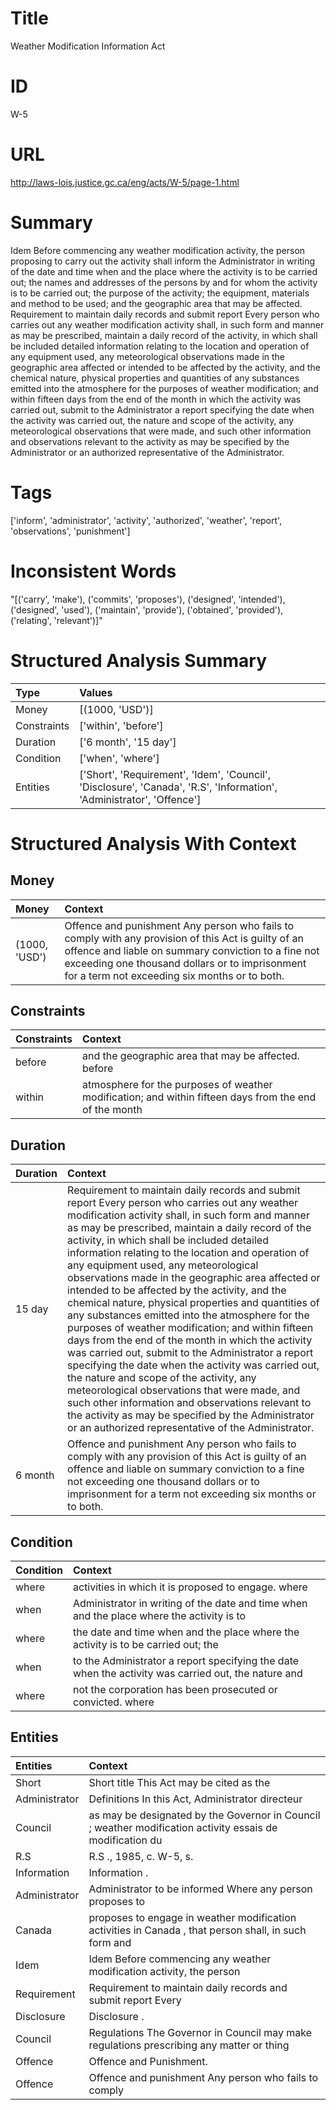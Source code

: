 # Title
Weather Modification Information Act


# ID
W-5

# URL
http://laws-lois.justice.gc.ca/eng/acts/W-5/page-1.html


# Summary
Idem Before commencing any weather modification activity, the person proposing to carry out the activity shall inform the Administrator in writing of the date and time when and the place where the activity is to be carried out; the names and addresses of the persons by and for whom the activity is to be carried out; the purpose of the activity; the equipment, materials and method to be used; and the geographic area that may be affected.
Requirement to maintain daily records and submit report Every person who carries out any weather modification activity shall, in such form and manner as may be prescribed, maintain a daily record of the activity, in which shall be included detailed information relating to the location and operation of any equipment used, any meteorological observations made in the geographic area affected or intended to be affected by the activity, and the chemical nature, physical properties and quantities of any substances emitted into the atmosphere for the purposes of weather modification; and within fifteen days from the end of the month in which the activity was carried out, submit to the Administrator a report specifying the date when the activity was carried out, the nature and scope of the activity, any meteorological observations that were made, and such other information and observations relevant to the activity as may be specified by the Administrator or an authorized representative of the Administrator.


# Tags
['inform', 'administrator', 'activity', 'authorized', 'weather', 'report', 'observations', 'punishment']


# Inconsistent Words
"[('carry', 'make'), ('commits', 'proposes'), ('designed', 'intended'), ('designed', 'used'), ('maintain', 'provide'), ('obtained', 'provided'), ('relating', 'relevant')]"


# Structured Analysis Summary
| Type        | Values                                                                                                                |
|:------------|:----------------------------------------------------------------------------------------------------------------------|
| Money       | [(1000, 'USD')]                                                                                                       |
| Constraints | ['within', 'before']                                                                                                  |
| Duration    | ['6 month', '15 day']                                                                                                 |
| Condition   | ['when', 'where']                                                                                                     |
| Entities    | ['Short', 'Requirement', 'Idem', 'Council', 'Disclosure', 'Canada', 'R.S', 'Information', 'Administrator', 'Offence'] |


# Structured Analysis With Context
 


## Money
| Money         | Context                                                                                                                                                                                                                                                       |
|:--------------|:--------------------------------------------------------------------------------------------------------------------------------------------------------------------------------------------------------------------------------------------------------------|
| (1000, 'USD') | Offence and punishment Any person who fails to comply with any provision of this Act is guilty of an offence and liable on summary conviction to a fine not exceeding one thousand dollars or to imprisonment for a term not exceeding six months or to both. |


## Constraints
| Constraints   | Context                                                                                                |
|:--------------|:-------------------------------------------------------------------------------------------------------|
| before        | and the geographic area that may be affected. before                                                   |
| within        | atmosphere for the purposes of weather modification; and within fifteen days from the end of the month |


## Duration
| Duration   | Context                                                                                                                                                                                                                                                                                                                                                                                                                                                                                                                                                                                                                                                                                                                                                                                                                                                                                                                                                                                                                                                |
|:-----------|:-------------------------------------------------------------------------------------------------------------------------------------------------------------------------------------------------------------------------------------------------------------------------------------------------------------------------------------------------------------------------------------------------------------------------------------------------------------------------------------------------------------------------------------------------------------------------------------------------------------------------------------------------------------------------------------------------------------------------------------------------------------------------------------------------------------------------------------------------------------------------------------------------------------------------------------------------------------------------------------------------------------------------------------------------------|
| 15 day     | Requirement to maintain daily records and submit report Every person who carries out any weather modification activity shall, in such form and manner as may be prescribed, maintain a daily record of the activity, in which shall be included detailed information relating to the location and operation of any equipment used, any meteorological observations made in the geographic area affected or intended to be affected by the activity, and the chemical nature, physical properties and quantities of any substances emitted into the atmosphere for the purposes of weather modification; and within fifteen days from the end of the month in which the activity was carried out, submit to the Administrator a report specifying the date when the activity was carried out, the nature and scope of the activity, any meteorological observations that were made, and such other information and observations relevant to the activity as may be specified by the Administrator or an authorized representative of the Administrator. |
| 6 month    | Offence and punishment Any person who fails to comply with any provision of this Act is guilty of an offence and liable on summary conviction to a fine not exceeding one thousand dollars or to imprisonment for a term not exceeding six months or to both.                                                                                                                                                                                                                                                                                                                                                                                                                                                                                                                                                                                                                                                                                                                                                                                          |


## Condition
| Condition   | Context                                                                                             |
|:------------|:----------------------------------------------------------------------------------------------------|
| where       | activities in which it is proposed to engage. where                                                 |
| when        | Administrator in writing of the date and time when and the place where the activity is to           |
| where       | the date and time when and the place where the activity is to be carried out; the                   |
| when        | to the Administrator a report specifying the date when the activity was carried out, the nature and |
| where       | not the corporation has been prosecuted or convicted. where                                         |


## Entities
| Entities      | Context                                                                                                   |
|:--------------|:----------------------------------------------------------------------------------------------------------|
| Short         | Short title This Act may be cited as the                                                                  |
| Administrator | Definitions In this Act,  Administrator  directeur                                                        |
| Council       | as may be designated by the Governor in Council ; weather modification activity essais de modification du |
| R.S           | R.S ., 1985, c. W-5, s.                                                                                   |
| Information   | Information .                                                                                             |
| Administrator | Administrator to be informed Where any person proposes to                                                 |
| Canada        | proposes to engage in weather modification activities in Canada , that person shall, in such form and     |
| Idem          | Idem Before commencing any weather modification activity, the person                                      |
| Requirement   | Requirement to maintain daily records and submit report Every                                             |
| Disclosure    | Disclosure .                                                                                              |
| Council       | Regulations The Governor in  Council may make regulations prescribing any matter or thing                 |
| Offence       | Offence  and Punishment.                                                                                  |
| Offence       | Offence and punishment Any person who fails to comply                                                     |


